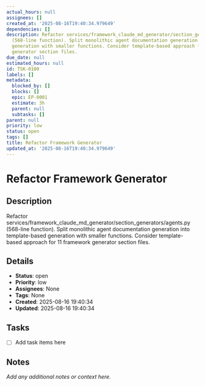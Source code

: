```yaml
---
actual_hours: null
assignees: []
created_at: '2025-08-16T19:40:34.979649'
dependencies: []
description: Refactor services/framework_claude_md_generator/section_generators/agents.py
  (568-line function). Split monolithic agent documentation generation into template-based
  generation with smaller functions. Consider template-based approach for 11 framework
  generator section files.
due_date: null
estimated_hours: null
id: TSK-0100
labels: []
metadata:
  blocked_by: []
  blocks: []
  epic: EP-0001
  estimate: 3h
  parent: null
  subtasks: []
parent: null
priority: low
status: open
tags: []
title: Refactor Framework Generator
updated_at: '2025-08-16T19:40:34.979649'
---
```


# Refactor Framework Generator

## Description
Refactor services/framework_claude_md_generator/section_generators/agents.py (568-line function). Split monolithic agent documentation generation into template-based generation with smaller functions. Consider template-based approach for 11 framework generator section files.

## Details
- **Status**: open
- **Priority**: low
- **Assignees**: None
- **Tags**: None
- **Created**: 2025-08-16 19:40:34
- **Updated**: 2025-08-16 19:40:34

## Tasks
- [ ] Add task items here

## Notes
_Add any additional notes or context here._
